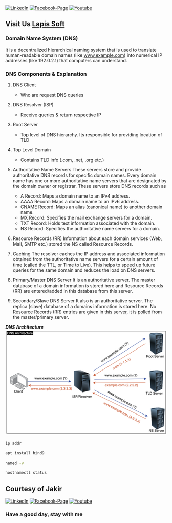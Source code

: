 [![LinkedIn][linkedin-shield-lapissoft]][linkedin-url-lapissoft]
[![Facebook-Page][facebook-shield-lapissoft]][facebook-url-lapissoft]
[![Youtube][youtube-shield-lapissoft]][youtube-url-lapissoft]

## Visit Us [Lapis Soft](http://www.lapissoft.com)

### Domain Name System (DNS) 
It is a decentralized hierarchical naming system that is used to translate human-readable domain names (like www.example.com) into numerical IP addresses (like 192.0.2.1) that computers can understand.

 ### DNS Components & Explanation
1. DNS Client
   - Who are request DNS queries 
  
2. DNS Resolver (ISP)
   - Receive queries & return respective IP 

3. Root Server
   - Top level of DNS hierarchy. Its responsible for providing location of TLD

4. Top Level Domain
   - Contains TLD info (.com, .net, .org etc.)

5. Authoritative Name Servers
   These servers store and provide authoritative DNS records for specific domain names. Every domain name has one or more authoritative name servers that are designated by the domain owner or registrar. These servers store DNS records such as 
   - A Record: Maps a domain name to an IPv4 address.
   - AAAA Record: Maps a domain name to an IPv6 address.
   - CNAME Record: Maps an alias (canonical name) to another domain name.
   - MX Record: Specifies the mail exchange servers for a domain.
   - TXT Record: Holds text information associated with the domain.
   - NS Record: Specifies the authoritative name servers for a domain.

6. Resource Records (RR)
   Information about each domain services (Web, Mail, SMTP etc.) stored the NS called Resource Records.

7. Caching 
   The resolver caches the IP address and associated information obtained from the authoritative name servers for a certain amount of time (called the TTL, or Time to Live). This helps to speed up future queries for the same domain and reduces the load on DNS servers.

8. Primary/Master DNS Server
   It is an authoritative server. The master database of a domain information is stored here and Resource Records (RR) are entered/added in this database from this server.

9.  Secondary/Slave DNS Server
    It also is an authoritative server. The replica (slave) database of a domains information is stored here. No Resource Records (RR) entries are given in this server, it is polled from the master/primary server. 

***DNS Architecture***
![DNS Architecture](./img/dns-architecture.png)
```bash
ip addr
```
```bash
apt install bind9
```
```bash
named -v
```
```bash
hostnamectl status
```

## Courtesy of Jakir

[![LinkedIn][linkedin-shield-jakir]][linkedin-url-jakir]
[![Facebook-Page][facebook-shield-jakir]][facebook-url-jakir]
[![Youtube][youtube-shield-jakir]][youtube-url-jakir]

### Have a good day, stay with me
<!-- Personal profile -->

[linkedin-shield-jakir]: https://img.shields.io/badge/linkedin-%230077B5.svg?style=for-the-badge&logo=linkedin&logoColor=white
[linkedin-url-jakir]: https://www.linkedin.com/in/jakir-ruet/
[facebook-shield-jakir]: https://img.shields.io/badge/Facebook-%231877F2.svg?style=for-the-badge&logo=Facebook&logoColor=white
[facebook-url-jakir]: https://www.facebook.com/jakir-ruet/
[youtube-shield-jakir]: https://img.shields.io/badge/YouTube-%23FF0000.svg?style=for-the-badge&logo=YouTube&logoColor=white
[youtube-url-jakir]: https://www.youtube.com/@mjakaria-ruet/featured

<!-- Company profile -->

[linkedin-shield-lapissoft]: https://img.shields.io/badge/linkedin-%230077B5.svg?style=for-the-badge&logo=linkedin&logoColor=white
[linkedin-url-lapissoft]: https://www.linkedin.com/company/lapis-soft/
[facebook-shield-lapissoft]: https://img.shields.io/badge/Facebook-%231877F2.svg?style=for-the-badge&logo=Facebook&logoColor=white
[facebook-url-lapissoft]: https://www.facebook.com/GoLapisSoft/
[youtube-shield-lapissoft]: https://img.shields.io/badge/YouTube-%23FF0000.svg?style=for-the-badge&logo=YouTube&logoColor=white
[youtube-url-lapissoft]: https://www.youtube.com/@LapisSoft/featured
